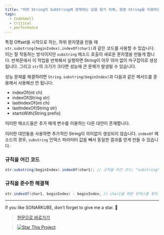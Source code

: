 ```yaml
---
title: "어떤 String의 SubString에 존재하는 값을 찾기 위해, 원본 String을 이용하는 것이 더 좋습니다."
tags:
  - CodeSmell
  - Critical
  - performance
---
```


특정 Offset을 시작으로 하는, 하위 문자열을 만들 때 `str.substring(beginIndex).indexOf(char1)`과 같은 코드를 사용할 수 있습니다.
이는 잘 작동하는 방식이지만 `substring` 메소드 호출이 새로운 문자열을 만들게 합니다.
반복문에서 이 작업을 반복해서 실행하면 String이 아무 의미 없이 마구잡이로 생성됩니다.
그리고 `str`의 크기가 크다면 성능에 큰 문제가 발생될 수 있습니다.

성능 문제를 해결하려면 `String.substring(beginIndex)`과 다음과 같은 메서드를 혼용해서 사용해선 안 됩니다:

- indexOf(int ch)
- indexOf(String str)
- lastIndexOf(int ch)
- lastIndexOf(String str)
- startsWith(String prefix)

이러한 메소드들은 추가 매개 변수를 이용하는 다른 대안이 존재합니다.

이러한 대안들을 사용하면 추가적인 String이 의미없이 생성되지 않습니다.
`indexOf` 메소드의 경우, `substring` 인덱스 파라미터 값을 빼서 동일한 결과를 얻게 만들 수 있습니다.

### 규칙을 어긴 코드

```java
str.substring(beginIndex).indexOf(char1); // 규칙을 어긴 코드; "substring"이 실행되면 새로운 문자열이 만들어 질 것 입니다.
```

### 규칙을 준수한 해결책

```java
str.indexOf(char1, beginIndex) - beginIndex; // char1을 위한 인덱스를 찾지 못한 경우 ( => -1 -beginIndex)
```

---

If you like SONARKUBE, don't forget to give me a star. :star2:

> [원문으로 바로가기](https://rules.sonarsource.com/java/RSPEC-4635)

> [![Star This Project](https://img.shields.io/github/stars/kantabile/sonarkube.svg?label=Stars&style=social)](https://github.com/kantabile/sonarkube)
